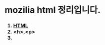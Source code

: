<h1> mozilia html 정리입니다. </h1>

<h3><ol>
  <li>
    <a href = https://github.com/tlagusejr/mozilia_html/blob/main/html/html_01.md>HTML</a>
  </li>
  <li>
    <a href = https://github.com/tlagusejr/mozilia_html/blob/main/html/html_02.md>&lt;h&gt;,&lt;p&gt;</a>
  </li>
  <li>
  </li>
</ol>
</h3>
